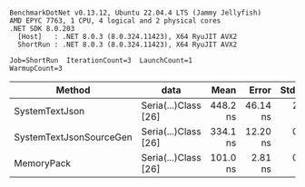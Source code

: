 ```

BenchmarkDotNet v0.13.12, Ubuntu 22.04.4 LTS (Jammy Jellyfish)
AMD EPYC 7763, 1 CPU, 4 logical and 2 physical cores
.NET SDK 8.0.203
  [Host]   : .NET 8.0.3 (8.0.324.11423), X64 RyuJIT AVX2
  ShortRun : .NET 8.0.3 (8.0.324.11423), X64 RyuJIT AVX2

Job=ShortRun  IterationCount=3  LaunchCount=1  
WarmupCount=3  

```
| Method                  | data                 | Mean     | Error    | StdDev  | Min      | Max      | Gen0   | Allocated |
|------------------------ |--------------------- |---------:|---------:|--------:|---------:|---------:|-------:|----------:|
| SystemTextJson          | Seria(...)Class [26] | 448.2 ns | 46.14 ns | 2.53 ns | 446.3 ns | 451.1 ns | 0.0038 |     328 B |
| SystemTextJsonSourceGen | Seria(...)Class [26] | 334.1 ns | 12.20 ns | 0.67 ns | 333.7 ns | 334.9 ns | 0.0043 |     368 B |
| MemoryPack              | Seria(...)Class [26] | 101.0 ns |  2.81 ns | 0.15 ns | 100.9 ns | 101.2 ns | 0.0014 |     128 B |
